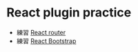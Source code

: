 # React plugin practice

* 練習 [React router](https://react-bootstrap.netlify.app/)
* 練習 [React Bootstrap](https://react-bootstrap.netlify.app/)


